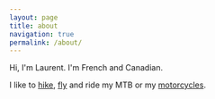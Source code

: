 ```yaml
---
layout: page
title: about
navigation: true
permalink: /about/
---
```


Hi, I'm Laurent. I'm French and Canadian. 

I like to <a href='/hiking/'>hike</a>, <a href='/flying/'>fly</a> and ride my MTB or my <a href='/motorcycling/'>motorcycles</a>.

 